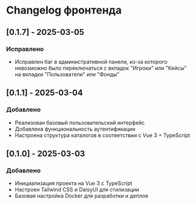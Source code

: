 # Changelog фронтенда

## [0.1.7] - 2025-03-05
### Исправлено
- Исправлен баг в административной панели, из-за которого невозможно было переключаться с вкладок "Игроки" или "Кейсы" на вкладки "Пользователи" или "Фонды"

## [0.1.1] - 2025-03-04
### Добавлено
- Реализован базовый пользовательский интерфейс
- Добавлена функциональность аутентификации
- Настроена структура каталогов в соответствии с Vue 3 + TypeScript

## [0.1.0] - 2025-03-03
### Добавлено
- Инициализация проекта на Vue 3 с TypeScript
- Настроен Tailwind CSS и DaisyUI для стилизации
- Базовая настройка Docker для разработки и деплоя 